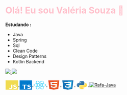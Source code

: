 <div>
  <h1 style="color: pink"> Olá! Eu sou Valéria Souza 🖖</h1>
  <strong> Estudando :</strong>
  <ul>
    <li>
      Java
    </li>
    <li>
      Spring
    </li>
    <li>
      Sql
    </li>
    <li>
      Clean Code
    </li>
    <li>
      Design Patterns
    </li>
    <li>
      Kotlin Backend
    </li>
  </ul>
</div>

<div>
  <a href="https://github.com/valeriasouza28">
  <img height="180em" src="https://github-readme-stats.vercel.app/api?username=valeriasouza28&show_icons=true&theme=dracula&include_all_commits=true&count_private=true"/>
  <img height="180em" src="https://github-readme-stats.vercel.app/api/top-langs/?username=valeriasouza28&layout=compact&langs_count=16&theme=dracula"/>
</div>
  
  <div style="display: inline_block"><br>
  <img align="center" alt="Rafa-Js" height="30" width="40" src="https://raw.githubusercontent.com/devicons/devicon/master/icons/javascript/javascript-plain.svg">
  <img align="center" alt="Rafa-Ts" height="30" width="40" src="https://raw.githubusercontent.com/devicons/devicon/master/icons/typescript/typescript-plain.svg">
  <img align="center" alt="Rafa-React" height="30" width="40" src="https://raw.githubusercontent.com/devicons/devicon/master/icons/react/react-original.svg">
  <img align="center" alt="Rafa-HTML" height="30" width="40" src="https://raw.githubusercontent.com/devicons/devicon/master/icons/html5/html5-original.svg">
  <img align="center" alt="Rafa-CSS" height="30" width="40" src="https://raw.githubusercontent.com/devicons/devicon/master/icons/css3/css3-original.svg">
  <img align="center" alt="Rafa-Python" height="30" width="40" src="https://raw.githubusercontent.com/devicons/devicon/master/icons/python/python-original.svg">
  <img align="center" alt="Rafa-Java" height="30" width="40" src="https://cdn.jsdelivr.net/gh/devicons/devicon/icons/java/java-original-wordmark.svg">

